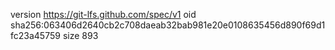 version https://git-lfs.github.com/spec/v1
oid sha256:063406d2640cb2c708daeab32bab981e20e0108635456d890f69d1fc23a45759
size 893
